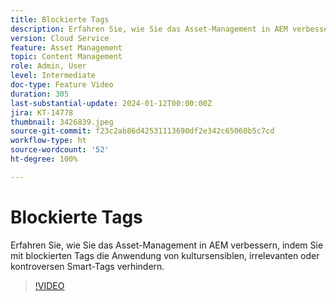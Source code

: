 ```yaml
---
title: Blockierte Tags
description: Erfahren Sie, wie Sie das Asset-Management in AEM verbessern, indem Sie mit blockierten Tags die Anwendung von kultursensiblen, irrelevanten oder kontroversen Smart-Tags verhindern.
version: Cloud Service
feature: Asset Management
topic: Content Management
role: Admin, User
level: Intermediate
doc-type: Feature Video
duration: 305
last-substantial-update: 2024-01-12T00:00:00Z
jira: KT-14778
thumbnail: 3426839.jpeg
source-git-commit: f23c2ab86d42531113690df2e342c65060b5c7cd
workflow-type: ht
source-wordcount: '52'
ht-degree: 100%

---
```



# Blockierte Tags

Erfahren Sie, wie Sie das Asset-Management in AEM verbessern, indem Sie mit blockierten Tags die Anwendung von kultursensiblen, irrelevanten oder kontroversen Smart-Tags verhindern.

>[!VIDEO](https://video.tv.adobe.com/v/3426839/?learn=on)
